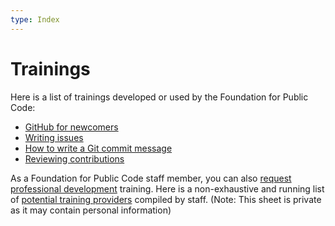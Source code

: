 ```yaml
---
type: Index
---
```


# Trainings

Here is a list of trainings developed or used by the Foundation for Public Code:

* [GitHub for newcomers](github-for-newcomers.md)
* [Writing issues](writing-issues.md)
* [How to write a Git commit message](https://cbea.ms/git-commit/)
* [Reviewing contributions](https://sage.thesharps.us/2014/09/01/the-gentle-art-of-patch-review/)

As a Foundation for Public Code staff member, you can also [request professional development](../staff-information/request-professional-development.md) training. Here is a non-exhaustive and running list of [potential training providers](https://docs.google.com/spreadsheets/d/19tAALXVNk9P27nmI6Qe_4_ppaDIeEtexeKMyUvTTkH4/edit#gid=0) compiled by staff.
(Note: This sheet is private as it may contain personal information)

